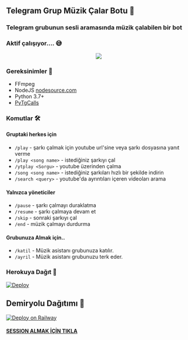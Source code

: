<h2 align="centre">Telegram Grup Müzik Çalar Botu 🎵</h2>

### Telegram grubunun sesli aramasında müzik çalabilen bir bot
### Aktif çalışıyor.... 😅

<p align="center">
  <img src="https://i.ibb.co/khRz42f/Turkish-Voice.jpg">
</p>

<h3>Gereksinimler 📝</h3>

- FFmpeg
- NodeJS [nodesource.com](https://nodesource.com/)
- Python 3.7+
- [PyTgCalls](https://github.com/pytgcalls/pytgcalls)

### Komutlar 🛠
#### Gruptaki herkes için 
- `/play` - şarkı çalmak için youtube url'sine veya şarkı dosyasına yanıt verme
- `/play <song name>` - istediğiniz şarkıyı çal
- `/ytplay <Sorgu>` - youtube üzerinden çalma
- `/song <song name>` - istediğiniz şarkıları hızlı bir şekilde indirin 
- `/search <query>` - youtube'da ayrıntıları içeren videoları arama

#### Yalnızca yöneticiler 
- `/pause` - şarkı çalmayı duraklatma 
- `/resume` - şarkı çalmaya devam et 
- `/skip` - sonraki şarkıyı çal 
- `/end` - müzik çalmayı durdurma

#### Grubunuza Almak için.. 
- `/katil` - Müzik asistanı  grubunuza katılır. 
- `/ayril` - Müzik asistanı grubunuzu terk eder. 
### Herokuya Dağıt 🚀</h4>
[![Deploy](https://www.herokucdn.com/deploy/button.svg)](https://heroku.com/deploy?template=https://github.com/Mehmetbaba55/MehmetBabaMusicVave)

## Demiryolu Dağıtımı 🚄
[![Deploy on Railway](https://railway.app/button.svg)](https://railway.app/new/template?template=https%3A%2F%2Fgithub.com%2FMehmetbaba55%2FEfsaneMusicVaves+&plugins=postgresql&envs=SESSION_NAME%2CBOT_TOKEN%2CAPI_ID%2CAPI_HASH%2CSUDO_USERS%2CDURATION_LIMIT&SESSION_NAMEDesc=Pyrogram+oturum+dizesi&BOT_TOKENDesc=%40botfather+dan+Ald%C4%B1%C4%9F%C4%B1n%C4%B1z+tokeni+yaz%C4%B1n.+&API_IDDesc=my.telegram.org+den+al%C4%B1nan+kodu+yaz%C4%B1n.+&API_HASHDesc=my.telegram.org+al%C4%B1nan+hash+kodunu+yaz%C4%B1n.+&SUDO_USERSDesc=Kullan%C4%B1c%C4%B1+id+sini+Roseden+id+yaz%C4%B1p+al%C4%B1n%C4%B1z.+&DURATION_LIMITDesc=En+fazla+60+veya+45+falan+yaz%C4%B1n%C4%B1z.+)

#### [SESSION ALMAK İÇİN TIKLA](https://t.me/Sitringsison_bot)
 
